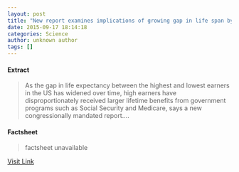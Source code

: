 ```yaml
---
layout: post
title: "New report examines implications of growing gap in life span by income for entitlement programs"
date: 2015-09-17 18:14:18
categories: Science
author: unknown author
tags: []
---
```



#### Extract
>As the gap in life expectancy between the highest and lowest earners in the US has widened over time, high earners have disproportionately received larger lifetime benefits from government programs such as Social Security and Medicare, says a new congressionally mandated report....

#### Factsheet
>factsheet unavailable

[Visit Link](http://www.sciencedaily.com/releases/2015/09/150917141418.htm)


